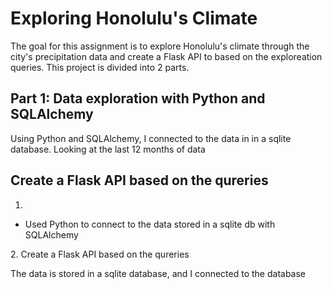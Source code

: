 <h1>Exploring Honolulu's Climate</h1>

The goal for this assignment is to explore Honolulu's climate through the city's precipitation data and create a Flask API to based on the exploreation queries.  This project is divided into 2 parts.

<h2>Part 1: Data exploration with Python and SQLAlchemy</h2>

Using Python and SQLAlchemy, I connected to the data in in a sqlite database.  Looking at the last 12 months of data
  


<h2>Create a Flask API based on the qureries</h2>


1. 
<ul>
  <li>Used Python to connect to the data stored in a sqlite db with SQLAlchemy</li>
</ul>
2.  Create a Flask API based on the qureries 


The data is stored in a sqlite database, and I connected to the database
